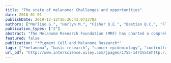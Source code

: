 ```yaml
---
title: "The state of melanoma: Challenges and opportunities"
date: 2016-01-01
publishDate: 2019-12-12T16:26:43.071378Z
authors: ["Merlino G.", "Herlyn M.", "Fisher D.E.", "Bastian B.C.", "Flaherty K.T.", "Davies M.A.", "Wargo J.A.", "Curiel-Lewandrowski C.", "Weber M.J.", "Leachman S.A.", "Soengas M.S.", "Mcmahon M.", "Harbour J.W.", "Swetter S.M.", "Aplin A.E.", "Atkins M.B.", "Bosenberg M.W.", "Dummer R.", "Gershenwald J.E.", "Halpern A.C.", "Herlyn D.", "Karakousis G.C.", "Kirkwood J.M.", "Krauthammer M.", "Lo R.S.", "Long G.V.", "Mcarthur G.", "Ribas A.", "Schuchter L.", "Sosman J.A.", "Smalley K.S.", "Steeg P.", "Thomas N.E.", "Tsao H.", "Tueting T.", "Weeraratna A.", "Xu G.", "Lomax R.", "Martin A.", "Silverstein S.", "Turnham T."]
publication_types: ["2"]
abstract: "The Melanoma Research Foundation (MRF) has charted a comprehensive assessment of the current state of melanoma research and care. Intensive discussions among members of the MRF Scientific Advisory Council and Breakthrough Consortium, a group that included clinicians and scientists, focused on four thematic areas - diagnosis/early detection, prevention, tumor cell dormancy (including metastasis), and therapy (response and resistance). These discussions extended over the course of 2015 and culminated at the Society of Melanoma Research 2015 International Congress in November. Each of the four groups has outlined their thoughts as per the current status, challenges, and opportunities in the four respective areas. The current state and immediate and long-term needs of the melanoma field, from basic research to clinical management, are presented in the following report.Copyright © 2016 John Wiley & Sons A/S. Published by John Wiley & Sons Ltd"
featured: false
publication: "*Pigment Cell and Melanoma Research*"
tags: ["*melanoma", "basic research", "cancer epidemiology", "controlled study", "diagnosis", "doctor patient relation", "dormancy", "human", "metastasis", "scientist", "tumor resistance"]
url_pdf: "http://www.interscience.wiley.com/jpages/1755-1471%5Cnhttp://ovidsp.ovid.com/ovidweb.cgi?T=JS&PAGE=reference&D=emed18b&NEWS=N&AN=609943527"
---
```


